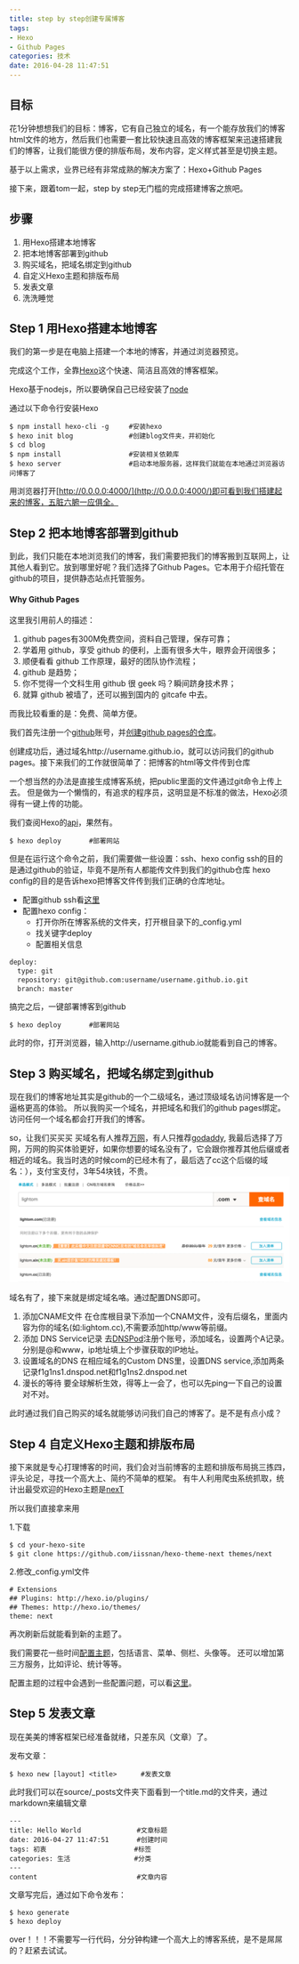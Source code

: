 ```yaml
---
title: step by step创建专属博客
tags: 
- Hexo
- Github Pages
categories: 技术
date: 2016-04-28 11:47:51
---
```



## 目标

花1分钟想想我们的目标：博客，它有自己独立的域名，有一个能存放我们的博客html文件的地方，然后我们也需要一套比较快速且高效的博客框架来迅速搭建我们的博客，让我们能很方便的排版布局，发布内容，定义样式甚至是切换主题。

基于以上需求，业界已经有非常成熟的解决方案了：Hexo+Github Pages

接下来，跟着tom一起，step by step无门槛的完成搭建博客之旅吧。
<!--more-->
## 步骤
1. 用Hexo搭建本地博客
2. 把本地博客部署到github
3. 购买域名，把域名绑定到github
4. 自定义Hexo主题和排版布局
5. 发表文章
6. 洗洗睡觉

## Step 1 用Hexo搭建本地博客

我们的第一步是在电脑上搭建一个本地的博客，并通过浏览器预览。

完成这个工作，全靠[Hexo](https://hexo.io/zh-cn/)这个快速、简洁且高效的博客框架。

Hexo基于nodejs，所以要确保自己已经安装了[node](http://nodejs.cn/)

通过以下命令行安装Hexo
```{bash}
$ npm install hexo-cli -g     #安装hexo
$ hexo init blog              #创建blog文件夹，并初始化
$ cd blog
$ npm install                 #安装相关依赖库
$ hexo server                 #启动本地服务器，这样我们就能在本地通过浏览器访问博客了
```

用浏览器打开[http://0.0.0.0:4000/](http://0.0.0.0:4000/)即可看到我们搭建起来的博客，五脏六腑一应俱全。

## Step 2 把本地博客部署到github

到此，我们只能在本地浏览我们的博客，我们需要把我们的博客搬到互联网上，让其他人看到它。放到哪里好呢？我们选择了Github Pages。它本用于介绍托管在github的项目，提供静态站点托管服务。

#### Why Github Pages
这里我引用前人的描述：
1. github pages有300M免费空间，资料自己管理，保存可靠；
2. 学着用 github，享受 github 的便利，上面有很多大牛，眼界会开阔很多；
3. 顺便看看 github 工作原理，最好的团队协作流程；
4. github 是趋势；
5. 你不觉得一个文科生用 github 很 geek 吗？瞬间跻身技术界；
6. 就算 github 被墙了，还可以搬到国内的 gitcafe 中去。

而我比较看重的是：免费、简单方便。

我们首先注册一个[github](https://github.com/)账号，并[创建github pages的仓库](https://pages.github.com/)。

创建成功后，通过域名http://username.github.io，就可以访问我们的github pages。接下来我们的工作就很简单了：把博客的html等文件传到仓库

一个想当然的办法是直接生成博客系统，把public里面的文件通过git命令上传上去。
但是做为一个懒惰的，有追求的程序员，这明显是不标准的做法，Hexo必须得有一键上传的功能。

我们查阅Hexo的[api](https://hexo.io/zh-cn/docs/commands.html)，果然有。

```{bash}
$ hexo deploy       #部署网站
```

但是在运行这个命令之前，我们需要做一些设置：ssh、hexo config
ssh的目的是通过github的验证，毕竟不是所有人都能传文件到我们的github仓库
hexo config的目的是告诉hexo把博客文件传到我们正确的仓库地址。

- 配置github ssh看[这里](http://blog.csdn.net/binyao02123202/article/details/20130891)
- 配置hexo config：
    + 打开你所在博客系统的文件夹，打开根目录下的_config.yml
    + 找关键字deploy
    + 配置相关信息
```{bash}
deploy:
  type: git
  repository: git@github.com:username/username.github.io.git
  branch: master  
```

搞完之后，一键部署博客到github
```{bash}
$ hexo deploy       #部署网站
```

此时的你，打开浏览器，输入http://username.github.io就能看到自己的博客。

## Step 3 购买域名，把域名绑定到github

现在我们的博客地址其实是github的一个二级域名，通过顶级域名访问博客是一个逼格更高的体验。
所以我购买一个域名，并把域名和我们的github pages绑定。访问任何一个域名都会打开我们的博客。

so，让我们买买买
买域名有人推荐[万网](https://wanwang.aliyun.com/)，有人只推荐[godaddy](https://sg.godaddy.com/zh/), 我最后选择了万网，万网的购买体验更好，如果你想要的域名没有了，它会跟你推荐其他后缀或者相近的域名。我当时选的时候com的已经木有了，最后选了cc这个后缀的域名：），支付宝支付，3年54块钱，不贵。
![logo](step-by-step-to-make-bolg-1/maiyuming.png)

域名有了，接下来就是绑定域名咯。通过配置DNS即可。
1. 添加CNAME文件
在仓库根目录下添加一个CNAM文件，没有后缀名，里面内容为你的域名(如:lightom.cc),不需要添加http/www等前缀。
2. 添加 DNS  Service记录
去[DNSPod](https://www.dnspod.cn/)注册个账号，添加域名，设置两个A记录。分别是@和www，ip地址填上个步骤获取的IP地址。
3. 设置域名的DNS
在相应域名的Custom DNS里，设置DNS service,添加两条记录f1g1ns1.dnspod.net和f1g1ns2.dnspod.net
4. 漫长的等待
要全球解析生效，得等上一会了，也可以先ping一下自己的设置对不对。

此时通过我们自己购买的域名就能够访问我们自己的博客了。是不是有点小成？

## Step 4 自定义Hexo主题和排版布局

接下来就是专心打理博客的时间，我们会对当前博客的主题和排版布局挑三拣四，评头论足，寻找一个高大上、简约不简单的框架。
有牛人利用爬虫系统抓取，统计出最受欢迎的Hexo主题是[nexT](http://theme-next.iissnan.com/)

所以我们直接拿来用

1.下载
```{bash}
$ cd your-hexo-site
$ git clone https://github.com/iissnan/hexo-theme-next themes/next
```
2.修改_config.yml文件
```{bash}
# Extensions
## Plugins: http://hexo.io/plugins/
## Themes: http://hexo.io/themes/
theme: next
```

再次刷新后就能看到新的主题了。

我们需要花一些时间[配置主题](http://theme-next.iissnan.com/getting-started.html)，包括语言、菜单、侧栏、头像等。
还可以增加第三方服务，比如评论、统计等等。

配置主题的过程中会遇到一些配置问题，可以看[这里](https://github.com/iissnan/hexo-theme-next/wiki)。

## Step 5 发表文章

现在美美的博客框架已经准备就绪，只差东风（文章）了。

发布文章：
```{bash}
$ hexo new [layout] <title>      #发表文章
```

此时我们可以在source/_posts文件夹下面看到一个title.md的文件夹，通过markdown来编辑文章
```{bash}
---
title: Hello World              #文章标题
date: 2016-04-27 11:47:51       #创建时间
tags: 初衷                      #标签
categories: 生活                #分类
---
content                         #文章内容
```

文章写完后，通过如下命令发布：
```{bash}
$ hexo generate
$ hexo deploy
```

over！！！不需要写一行代码，分分钟构建一个高大上的博客系统，是不是屌屌的？赶紧去试试。